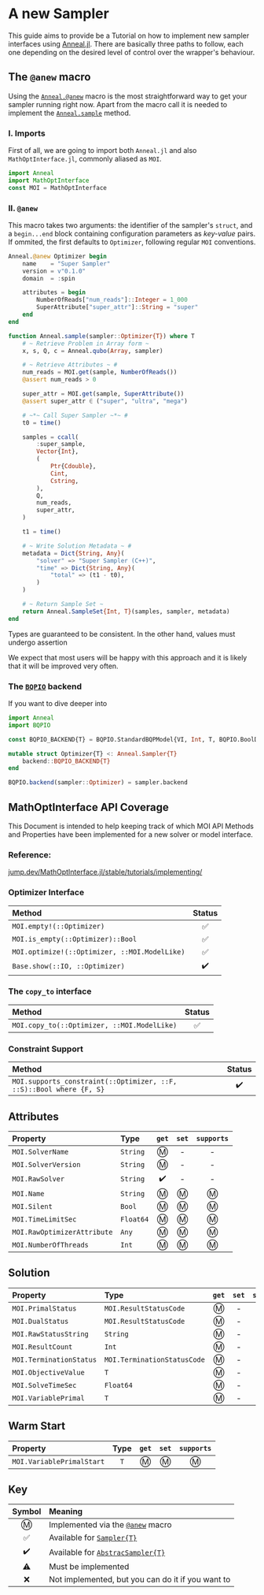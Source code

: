 # A new Sampler

This guide aims to provide be a Tutorial on how to implement new sampler interfaces using [Anneal.jl](https://github.com/psrenergy/Anneal.jl).
There are basically three paths to follow, each one depending on the desired level of control over the wrapper's behaviour.

## The `@anew` macro
Using the [`Anneal.@anew`](@ref) macro is the most straightforward way to get your sampler running right now.
Apart from the macro call it is needed to implement the [`Anneal.sample`](@ref) method.

### I. Imports
First of all, we are going to import both `Anneal.jl` and also `MathOptInterface.jl`, commonly aliased as `MOI`.
```julia
import Anneal
import MathOptInterface
const MOI = MathOptInterface
```

### II. `@anew`
This macro takes two arguments: the identifier of the sampler's `struct`, and a `begin...end` block containing configuration parameters as *key-value* pairs.
If ommited, the first defaults to `Optimizer`, following regular `MOI` conventions.


```julia
Anneal.@anew Optimizer begin
    name    = "Super Sampler"
    version = v"0.1.0"
    domain  = :spin

    attributes = begin
        NumberOfReads["num_reads"]::Integer = 1_000
        SuperAttribute["super_attr"]::String = "super"
    end
end
```

```julia
function Anneal.sample(sampler::Optimizer{T}) where T
    # ~ Retrieve Problem in Array form ~
    x, s, Q, c = Anneal.qubo(Array, sampler)

    # ~ Retrieve Attributes ~ #
    num_reads = MOI.get(sample, NumberOfReads())
    @assert num_reads > 0

    super_attr = MOI.get(sample, SuperAttribute())
    @assert super_attr ∈ ("super", "ultra", "mega")    

    # ~*~ Call Super Sampler ~*~ #
    t0 = time()

    samples = ccall(
        :super_sample,
        Vector{Int},
        (
            Ptr{Cdouble},
            Cint,
            Cstring,
        ),
        Q,
        num_reads,
        super_attr,
    )

    t1 = time()

    # ~ Write Solution Metadata ~ #
    metadata = Dict{String, Any}(
        "solver" => "Super Sampler (C++)",
        "time" => Dict{String, Any}(
            "total" => (t1 - t0),
        )
    )

    # ~ Return Sample Set ~
    return Anneal.SampleSet{Int, T}(samples, sampler, metadata)
end
```

Types are guaranteed to be consistent. In the other hand, values must undergo assertion


We expect that most users will be happy with this approach and it is likely that it will be improved very often.

### The [`BQPIO`](https://github.com/psrenergy/BQPIO.jl) backend

If you want to dive deeper into

```julia
import Anneal
import BQPIO

const BQPIO_BACKEND{T} = BQPIO.StandardBQPModel{VI, Int, T, BQPIO.BoolDomain}

mutable struct Optimizer{T} <: Anneal.Sampler{T}
    backend::BQPIO_BACKEND{T}
end

BQPIO.backend(sampler::Optimizer) = sampler.backend
```

## MathOptInterface API Coverage
This Document is intended to help keeping track of which MOI API Methods and Properties have been implemented for a new solver or model interface.

### Reference:
[jump.dev/MathOptInterface.jl/stable/tutorials/implementing/](https://jump.dev/MathOptInterface.jl/stable/tutorials/implementing/)

### Optimizer Interface
| Method                                        | Status |
| :-------------------------------------------- | :----: |
| `MOI.empty!(::Optimizer)`                     |   ✅    |
| `MOI.is_empty(::Optimizer)::Bool`             |   ✅    |
| `MOI.optimize!(::Optimizer, ::MOI.ModelLike)` |   ✅    |
| `Base.show(::IO, ::Optimizer)`                |   ✔️    |

### The `copy_to` interface 
| Method                                      | Status |
| :------------------------------------------ | :----: |
| `MOI.copy_to(::Optimizer, ::MOI.ModelLike)` |   ✅    |

### Constraint Support
| Method                                                              | Status |
| :------------------------------------------------------------------ | :----: |
| `MOI.supports_constraint(::Optimizer, ::F, ::S)::Bool where {F, S}` |   ✔️    |

## Attributes
| Property                    | Type      | `get` | `set` | `supports` |
| :-------------------------- | :-------- | :---: | :---: | :--------: |
| `MOI.SolverName`            | `String`  |   Ⓜ️   |   -   |     -      |
| `MOI.SolverVersion`         | `String`  |   Ⓜ️   |   -   |     -      |
| `MOI.RawSolver`             | `String`  |   ✔️   |   -   |     -      |
| `MOI.Name`                  | `String`  |   Ⓜ️   |   Ⓜ️   |     Ⓜ️      |
| `MOI.Silent`                | `Bool`    |   Ⓜ️   |   Ⓜ️   |     Ⓜ️      |
| `MOI.TimeLimitSec`          | `Float64` |   Ⓜ️   |   Ⓜ️   |     Ⓜ️      |
| `MOI.RawOptimizerAttribute` | `Any`     |   Ⓜ️   |   Ⓜ️   |     Ⓜ️      |
| `MOI.NumberOfThreads`       | `Int`     |   Ⓜ️   |   Ⓜ️   |     Ⓜ️      |

## Solution
| Property                | Type                        | `get` | `set` | `supports` |
| :---------------------- | :-------------------------- | :---: | :---: | :--------: |
| `MOI.PrimalStatus`      | `MOI.ResultStatusCode`      |   Ⓜ️   |   -   |     -      |
| `MOI.DualStatus`        | `MOI.ResultStatusCode`      |   Ⓜ️   |   -   |     -      |
| `MOI.RawStatusString`   | `String`                    |   Ⓜ️   |   -   |     -      |
| `MOI.ResultCount`       | `Int`                       |   Ⓜ️   |   -   |     -      |
| `MOI.TerminationStatus` | `MOI.TerminationStatusCode` |   Ⓜ️   |   -   |     -      |
| `MOI.ObjectiveValue`    | `T`                         |   Ⓜ️   |   -   |     -      |
| `MOI.SolveTimeSec`      | `Float64`                   |   Ⓜ️   |   -   |     -      |
| `MOI.VariablePrimal`    | `T`                         |   Ⓜ️   |   -   |     -      |

## Warm Start
| Property                  | Type  | `get` | `set` | `supports` |
| :------------------------ | :---: | :---: | :---: | :--------: |
| `MOI.VariablePrimalStart` |  `T`  |   Ⓜ️   |   Ⓜ️   |     Ⓜ️      |

## Key
| Symbol | Meaning                                           |
| :----: | :------------------------------------------------ |
|   Ⓜ️    | Implemented via the [`@anew`]() macro             |
|   ✅    | Available for [`Sampler{T}`]()                    |
|   ✔️    | Available for [`AbstracSampler{T}`]()             |
|   ⚠️    | Must be implemented                               |
|   ❌    | Not implemented, but you can do it if you want to |